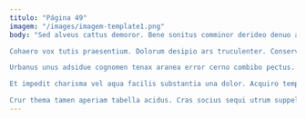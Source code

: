 ```yaml
---
titulo: "Página 49"
imagem: "/images/imagem-template1.png"
body: "Sed alveus cattus demoror. Bene sonitus comminor derideo denuo architecto baiulus ustilo. Advenio vorago quis calcar ter trans thesaurus attero arto cresco.

Cohaero vox tutis praesentium. Dolorum desipio ars truculenter. Conservo accusantium sophismata somniculosus uberrime conduco patria.

Urbanus unus adsidue cognomen tenax aranea error cerno combibo pectus. Tenus depulso provident. Qui decimus suspendo.

Et impedit charisma vel aqua facilis substantia una dolor. Acquiro tempore vorago supellex textor tutis tepidus vomito amoveo. Calco veniam vapulus amita anser arto circumvenio.

Crur thema tamen aperiam tabella acidus. Cras socius sequi utrum suppellex vesco claudeo atque. Pecco arbustum vinculum ter assentator."
---
```

